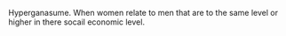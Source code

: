 Hyperganasume. When women relate to men that are to the same level or higher in there socail economic level. 